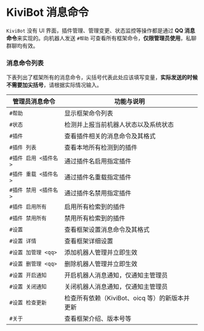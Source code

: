 # KiviBot 消息命令

`KiviBot` 没有 UI 界面，插件管理、管理变更、状态监控等操作都是通过 **QQ 消息命令**来实现的。向机器人发送 `#帮助` 可查看所有框架命令，**仅限管理员使用**，私聊群聊均有效。

### 消息命令列表

下表列出了框架所有的消息命令，尖括号代表此处应该填写变量，**实际发送的时候不需要加尖括号**，请根据实际情况输入。

| 管理员消息命令        | 功能与说明                                     |
| --------------------- | ---------------------------------------------- |
| `#帮助`               | 显示框架命令列表                               |
| `#状态`               | 检测并上报当前机器人状态以及系统状态           |
| `#插件`               | 查看插件相关的消息命令及其格式                 |
| `#插件 列表`          | 查看本地所有检测到的插件                       |
| `#插件 启用 <插件名>` | 通过插件名启用指定插件                         |
| `#插件 重载 <插件名>` | 通过插件名重载指定插件                         |
| `#插件 禁用 <插件名>` | 通过插件名禁用指定插件                         |
| `#插件 启用所有`      | 启用所有检索到的插件                           |
| `#插件 禁用所有`      | 禁用所有检索到的插件                           |
| `#设置`               | 查看框架设置消息命令及其格式                   |
| `#设置 详情`          | 查看框架详细设置                               |
| `#设置 加管理 <qq>`   | 添加机器人管理并立即生效                       |
| `#设置 删管理 <qq>`   | 删除机器人管理并立即生效                       |
| `#设置 开启通知`      | 开启机器人消息通知，仅通知主管理员             |
| `#设置 关闭通知`      | 关闭机器人消息通知，仅通知主管理员             |
| `#设置 检查更新`      | 检查所有依赖（KiviBot、oicq 等）的新版本并更新 |
| `#关于`               | 查看框架介绍、版本号等                         |
